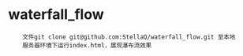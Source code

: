 # waterfall_flow
		文件git clone git@github.com:StellaQ/waterfall_flow.git 至本地
		服务器环境下运行index.html，展现瀑布流效果